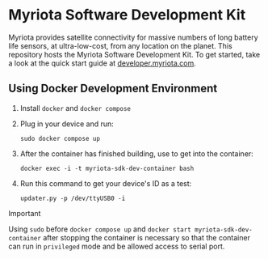 # Myriota Software Development Kit

Myriota provides satellite connectivity for massive numbers of long battery life sensors, at ultra-low-cost, from any location on the planet. This repository hosts the Myriota Software Development Kit. To get started, take a look at the quick start guide at [developer.myriota.com](https://developer.myriota.com).

## Using Docker Development Environment

1. Install `docker` and `docker compose`
2. Plug in your device and run:

    ```shell
    sudo docker compose up
    ```
3. After the container has finished building, use to get into the container:

    ```shell
    docker exec -i -t myriota-sdk-dev-container bash
    ```

4. Run this command to get your device's ID as a test:

    ```shell
    updater.py -p /dev/ttyUSB0 -i
    ```

> [!IMPORTANT]
> Using `sudo` before `docker compose up` and  `docker start myriota-sdk-dev-container` after stopping the container is necessary so that the container can run in `privileged` mode and be allowed access to serial port.